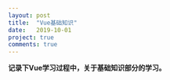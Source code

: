 ```yaml
---
layout: post
title:  "Vue基础知识"
date:   2019-10-01
project: true
comments: true
---
```


**记录下Vue学习过程中，关于基础知识部分的学习。**

